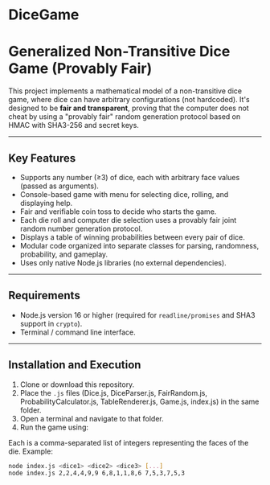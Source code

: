 # DiceGame
# Generalized Non-Transitive Dice Game (Provably Fair)

This project implements a mathematical model of a non-transitive dice game, where dice can have arbitrary configurations (not hardcoded). It's designed to be **fair and transparent**, proving that the computer does not cheat by using a "provably fair" random generation protocol based on HMAC with SHA3-256 and secret keys.

---

## Key Features

- Supports any number (≥3) of dice, each with arbitrary face values (passed as arguments).
- Console-based game with menu for selecting dice, rolling, and displaying help.
- Fair and verifiable coin toss to decide who starts the game.
- Each die roll and computer die selection uses a provably fair joint random number generation protocol.
- Displays a table of winning probabilities between every pair of dice.
- Modular code organized into separate classes for parsing, randomness, probability, and gameplay.
- Uses only native Node.js libraries (no external dependencies).

---

## Requirements

- Node.js version 16 or higher (required for `readline/promises` and SHA3 support in `crypto`).
- Terminal / command line interface.

---

## Installation and Execution

1. Clone or download this repository.
2. Place the `.js` files (Dice.js, DiceParser.js, FairRandom.js, ProbabilityCalculator.js, TableRenderer.js, Game.js, index.js) in the same folder.
3. Open a terminal and navigate to that folder.
4. Run the game using:

Each <diceN> is a comma-separated list of integers representing the faces of the die. Example:
```bash
node index.js <dice1> <dice2> <dice3> [...]
node index.js 2,2,4,4,9,9 6,8,1,1,8,6 7,5,3,7,5,3
